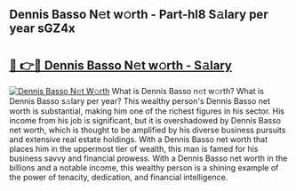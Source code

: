 ## Dennis Basso N𝚎t w𝚘rth - Part-hl8 S𝚊lary per year sGZ4x

# <h2><a href="http://gc0u3n.nevu.top/?p=Dennis+Basso">🔗 👉🔴 Dennis Basso N𝚎t w𝚘rth - S𝚊lary</a></h2>

[![Dennis Basso N𝚎t W𝚘rth](https://i.imgur.com/Oavwk0R.jpeg)](http://gc0u3n.nevu.top/?p=Dennis+Basso)
What is Dennis Basso n𝚎t w𝚘rth? What is Dennis Basso s𝚊lary per year?
This wealthy person's Dennis Basso net worth is substantial, making him one of the richest figures in his sector. His income from his job is significant, but it is overshadowed by Dennis Basso net worth, which is thought to be amplified by his diverse business pursuits and extensive real estate holdings. With a Dennis Basso net worth that places him in the uppermost tier of wealth, this man is famed for his business savvy and financial prowess. With a Dennis Basso net worth in the billions and a notable income, this wealthy person is a shining example of the power of tenacity, dedication, and financial intelligence.
